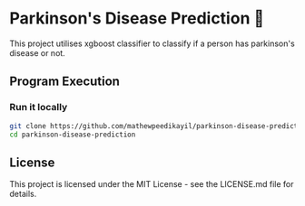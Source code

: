 # Parkinson's Disease Prediction 🧠
This project utilises xgboost classifier to classify if a person has parkinson's disease or not.

## Program Execution
### Run it locally
```bash
git clone https://github.com/mathewpeedikayil/parkinson-disease-prediction.git
cd parkinson-disease-prediction
```

## License
This project is licensed under the MIT License - see the LICENSE.md file for details.

